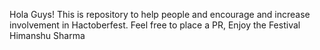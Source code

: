 Hola Guys!
This is repository to help people and encourage and increase involvement in Hactoberfest.
Feel free to place a PR, Enjoy the Festival
Himanshu Sharma
